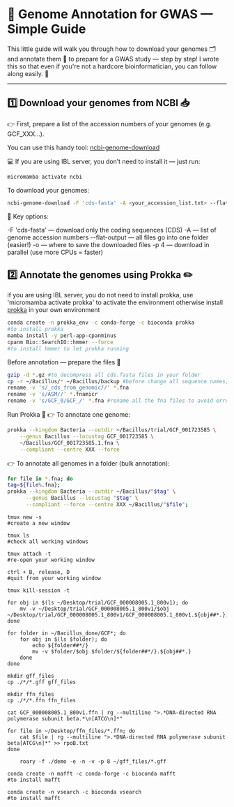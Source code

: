 # 🧬 Genome Annotation for GWAS — Simple Guide

This little guide will walk you through how to download your genomes 🗂️ and annotate them 📝 to prepare for a GWAS study — step by step!
I wrote this so that even if you're not a hardcore bioinformatician, you can follow along easily. 🚀

---

## 1️⃣ Download your genomes from NCBI 📥
👉 First, prepare a list of the accession numbers of your genomes (e.g. GCF_XXX...).

You can use this handy tool: [ncbi-genome-download](https://github.com/kblin/ncbi-genome-download)

💻 If you are using IBL server, you don’t need to install it — just run:

   ```bash
micromamba activate ncbi
   ```

To download your genomes:

   ```bash
ncbi-genome-download -F 'cds-fasta' -A <your_accession_list.txt> --flat-output -o ./your_output_folder -p 4 bacteria
   ```

📌 Key options:

-F 'cds-fasta' — download only the coding sequences (CDS)
-A <your list> — list of genome accession numbers
--flat-output — all files go into one folder (easier!)
-o — where to save the downloaded files
-p 4 — download in parallel (use more CPUs = faster)

## 2️⃣ Annotate the genomes using Prokka ✏️

if you are using IBL server, you do not need to install prokka, use 'micromamba activate prokka' to activate the environment
otherwise install [prokka](https://github.com/tseemann/prokka) in your own environment

   ```bash
conda create -n prokka_env -c conda-forge -c bioconda prokka
#to install prokka
mamba install -y perl-app-cpanminus
cpanm Bio::SearchIO::hmmer --force
#to install hmmer to let prokka running
   ```


Before annotation — prepare the files 📂

   ```bash
gzip -d *.gz #to decompress all cds.fasta files in your folder
cp -r ~/Bacillus/* ~/Bacillus/backup #before change all sequence names, make a copy of originial files, in case you need it in the future
rename -v 's/_cds_from_genomic//' *.fna
rename -v 's/ASM//' *.fnamicr
rename -v 's/GCF_0/GCF_/' *.fna #rename all the fna files to avoid error in prokka
   ```

Run Prokka 🚀
👉 To annotate one genome:

   ```bash
prokka --kingdom Bacteria --outdir ~/Bacillus/trial/GCF_001723585 \
       --genus Bacillus --locustag GCF_001723585 \
       ~/Bacillus/GCF_001723585.1.fna \
       --compliant --centre XXX --force
   ```
👉 To annotate all genomes in a folder (bulk annotation):

   ```bash
for file in *.fna; do 
  tag=${file%.fna}; 
  prokka --kingdom Bacteria --outdir ~/Bacillus/"$tag" \
         --genus Bacillus --locustag "$tag" \
         --compliant --force --centre XXX ~/Bacillus/"$file"; 
   ```

```shell
tmux new -s
#create a new window

tmux ls
#check all working windows 

tmux attach -t 
#re-open your working window

ctrl + B, release, D
#quit from your working window

tmux kill-session -t
```

```shell
for obj in $(ls ~/Desktop/trial/GCF_000008005.1_800v1); do
    mv -v ~/Desktop/trial/GCF_000008005.1_800v1/$obj ~/Desktop/trial/GCF_000008005.1_800v1/GCF_000008005.1_800v1.${obj##*.};
done
```

```shell
for folder in ~/Bacillus_done/GCF*; do
    for obj in $(ls $folder); do
        echo ${folder##*/}
        mv -v $folder/$obj $folder/${folder##*/}.${obj##*.}
    done
done
```

```shell
mkdir gff_files
cp ./*/*.gff gff_files

mkdir ffn_files
cp ./*/*.ffn ffn_files
```

```shell
cat GCF_000008005.1_800v1.ffn | rg --multiline ">.*DNA-directed RNA polymerase subunit beta.*\n[ATCG\n]*"
```

```shell
for file in ~/Desktop/ffn_files/*.ffn; do
    cat $file | rg --multiline ">.*DNA-directed RNA polymerase subunit beta[ATCG\n]*" >> rpoB.txt
done
```

```shell
	roary -f ./demo -e -n -v -p 8 ~/gff_files/*.gff
```

```shell
conda create -n mafft -c conda-forge -c bioconda mafft
#to install mafft
```

```shell
conda create -n vsearch -c bioconda vsearch
#to install mafft
```
